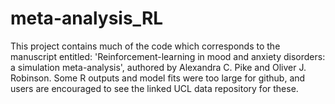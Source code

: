 # meta-analysis_RL

This project contains much of the code which corresponds to the manuscript entitled: 'Reinforcement-learning in mood and anxiety disorders: a simulation meta-analysis', authored by Alexandra C. Pike and Oliver J. Robinson. 
Some R outputs and model fits were too large for github, and users are encouraged to see the linked UCL data repository for these. 
